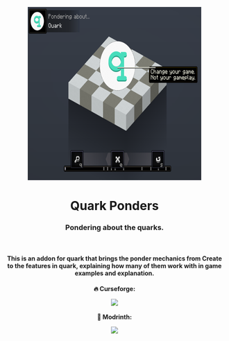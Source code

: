 <p align="center"><img width="400" height="400" src="src/main/resources/qp_logo.png"></p>
<h1 align="center">Quark Ponders</h1>
<h3 align="center">Pondering about the quarks.</h3> 
<br/>

<h4 align="center"><b>This is an addon for quark that brings the ponder mechanics from Create to the features in quark, explaining how many of them work with in game examples and explanation.</b></h4>

<p align="center"> <b> 🔥 Curseforge:   </b> </p>
<p align="center">
  <a href=https://www.curseforge.com/minecraft/mc-mods/quarkponders alt="Downloads">
        <img src="http://cf.way2muchnoise.eu/1290960.svg" /> </a>
</p>
<p align="center"> <b> 🔧 Modrinth:   </b> </p>
<p align="center">
  <a href=https://modrinth.com/mod/quarkponders alt="Downloads">
  <img src="https://img.shields.io/modrinth/dt/quarkponders?color=00AF5C&label=Downloads&style=flat&logo=modrinth" /> </a>
</p>
